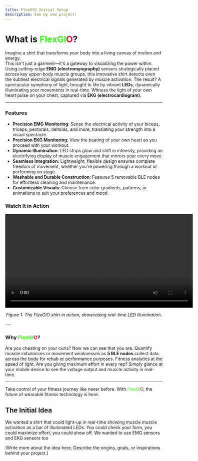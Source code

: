 ```yaml
---
title: FlexGlO Initial Setup
description: See my new project!
---
```

# What is <span style="color:#39FF14;">FlexGl</span><span style="color:#FF073A;">O</span>?

Imagine a shirt that transforms your body into a living canvas of motion and energy.  
This isn't just a garment—it's a gateway to visualizing the power within. Using cutting-edge **EMG (electromyography)** sensors strategically placed across key upper-body muscle groups, this innovative shirt detects even the subtlest electrical signals generated by muscle activation. The result? A spectacular symphony of light, brought to life by vibrant **LEDs**, dynamically illuminating your movements in real-time. Witness the light of your own heart pulse on your chest, captured via **EKG (electrocardiogram)**.

---

### Features

- **Precision EMG Monitoring**: Sense the electrical activity of your biceps, triceps, pectorals, deltoids, and more, translating your strength into a visual spectacle.
- **Precision EKG Monitoring**: View the beating of your own heart as you proceed with your workout.
- **Dynamic Illumination**: LED strips glow and shift in intensity, providing an electrifying display of muscle engagement that mirrors your every move.
- **Seamless Integration**: Lightweight, flexible design ensures complete freedom of movement, whether you’re powering through a workout or performing on stage.
- **Washable and Durable Construction**: Features 5 removable BLE nodes for effortless cleaning and maintenance.
- **Customizable Visuals**: Choose from color gradients, patterns, or animations to suit your preferences and mood.


### Watch It in Action
<div style="text-align:center;">
  <video controls width="600">
    <source src="assets/videos/" type="video/mp4">
    Your browser does not support the video tag.
  </video>
  <p style="font-style:italic;">Figure 1: The FlexGlO shirt in action, showcasing real-time LED illumination.</p>
</div>
---

### Why <span style="color:#39FF14;">FlexGl</span><span style="color:#FF073A;">O</span>?

Are you cheating on your curls? Now we can see that you are. Quantify muscle imbalances or movement weaknesses as **5 BLE nodes** collect data across the body for rehab or performance purposes. Fitness analytics at the speed of light. Are you giving maximum effort in every rep? Simply glance at your mobile device to see the voltage output and muscle activity in real-time.

---

Take control of your fitness journey like never before. With <span style="color:#39FF14;">FlexGl</span><span style="color:#FF073A;">O</span>, the future of wearable fitness technology is here.




## The Initial Idea

We wanted a shirt that could light-up in real-time showing muscle muscle activation as a bar of illuminated LEDs. You could check your form, you could maximize effort, you could show off. We wanted to use EMG sensors and EKG sensors too

(Write more about the idea here. Describe the origins, goals, or inspirations behind your project.)
